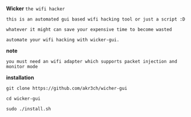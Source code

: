 **Wicker** `the wifi hacker`


`this is an automated gui based wifi hacking tool or just a script :D`

`whatever it might can save your expensive time to become wasted`

`automate your wifi hacking with wicker-gui.`

**note**

`you must need an wifi adapter which supports packet injection and monitor mode`


**installation**

```
git clone https://github.com/akr3ch/wicher-gui
```
```
cd wicker-gui
```
```
sudo ./install.sh
```
